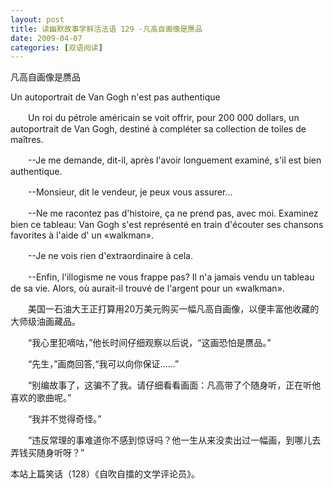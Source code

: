 ```yaml
---
layout: post
title: 读幽默故事学鲜活法语 129 -凡高自画像是赝品
date: 2009-04-07
categories: [双语阅读]  
---
```


凡高自画像是赝品

Un autoportrait de Van Gogh n'est pas authentique

　　Un roi du pétrole américain se voit offrir, pour 200 000 dollars, un autoportrait de Van Gogh, destiné à compléter sa collection de toiles de maîtres.

　　--Je me demande, dit-il, après l'avoir longuement examiné, s'il est bien authentique.

　　--Monsieur, dit le vendeur, je peux vous assurer...

　　--Ne me racontez pas d'histoire, ça ne prend pas, avec moi. Examinez bien ce tableau: Van Gogh s'est représenté en train d'écouter ses chansons favorites à l'aide d' un «walkman».

　　--Je ne vois rien d'extraordinaire à cela.

　　--Enfin, l'illogisme ne vous frappe pas? Il n'a jamais vendu un tableau de sa vie. Alors, où aurait-il trouvé de l'argent pour un «walkman».



　　美国一石油大王正打算用20万美元购买一幅凡高自画像，以便丰富他收藏的大师级油画藏品。

　　“我心里犯嘀咕，”他长时间仔细观察以后说，“这画恐怕是赝品。”

　　“先生，”画商回答,“我可以向你保证……”

　　“别编故事了，这骗不了我。请仔细看看画面：凡高带了个随身听，正在听他喜欢的歌曲呢。”

　　“我并不觉得奇怪。”

　　“违反常理的事难道你不感到惊讶吗？他一生从来没卖出过一幅画，到哪儿去弄钱买随身听呀？”



本站上篇笑话（128）《自吹自擂的文学评论员》。
